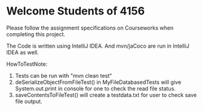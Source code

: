 # Welcome Students of 4156

Please follow the assignment specifications on Courseworks when completing this project.

The Code is written using IntelliJ IDEA. And mvn/jaCoco are run in IntelliJ IDEA as well.

HowToTestNote:
1. Tests can be run with "mvn clean test"
2. deSerializeObjectFromFileTest() in MyFileDatabasedTests will give System.out.print in console for one to check the read file status.
3. saveContentsToFileTest() will create a testdata.txt for user to check save file output.
